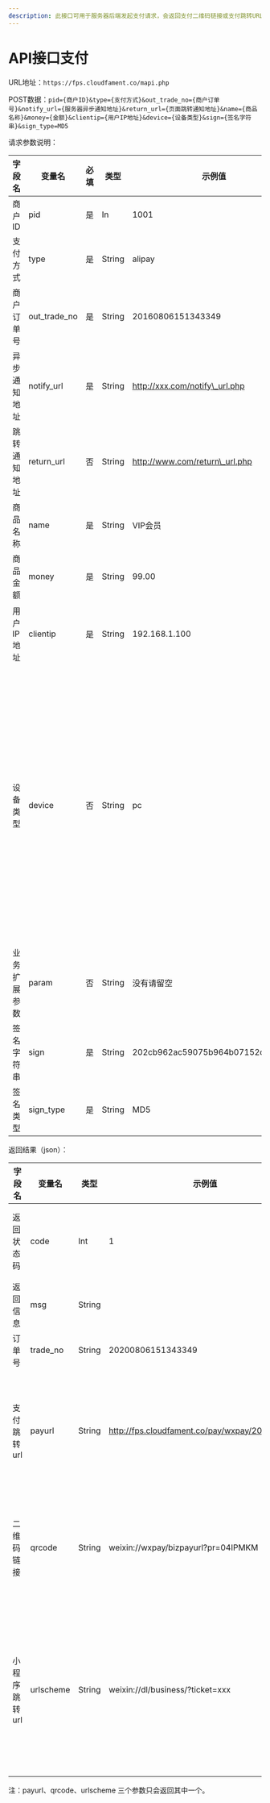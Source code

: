 ```yaml
---
description: 此接口可用于服务器后端发起支付请求，会返回支付二维码链接或支付跳转URL。
---
```


# API接口支付

URL地址：`https://fps.cloudfament.co/mapi.php`

POST数据：`pid={商户ID}&type={支付方式}&out_trade_no={商户订单号}&notify_url={服务器异步通知地址}&return_url={页面跳转通知地址}&name={商品名称}&money={金额}&clientip={用户IP地址}&device={设备类型}&sign={签名字符串}&sign_type=MD5`

请求参数说明：

| 字段名	   | 变量名	           | 必填	 | 类型                | 示例值	                             | 描述                                                           |
| ------ | -------------- | --- | ----------------- | -------------------------------- | ------------------------------------------------------------ |
| 商户ID   | pid            | 是   | In                | 1001                             |                                                              |
| 支付方式   | type           | 是   | <p>String<br></p> | alipay                           | [支付方式列表](zhi-fu-fang-shi-lie-biao.md)                        |
| 商户订单号  | out\_trade\_no | 是   | String            | 20160806151343349                |                                                              |
| 异步通知地址 | notify\_url    | 是   | String            | http://xxx.com/notify\_url.php   | 服务器异步通知地址                                                    |
| 跳转通知地址 | return\_url    | 否   | String            | http://www.com/return\_url.php   | 页面跳转通知地址                                                     |
| 商品名称   | name           | 是   | String            | VIP会员                            |                                                              |
| 商品金额   | money          | 是   | String            | 99.00                            |                                                              |
| 用户IP地址 | clientip       | 是   | String            | 192.168.1.100                    | 用户发起的支付IP地址                                                  |
| 设备类型   | device         | 否   | String            | pc                               | 根据当前用户浏览器的UA判断， 传入用户所使用的浏览器 或设备类型，默认为pc。设备类型列表               |
| 业务扩展参数 | param          | 否   | String            | 没有请留空                            | 支付后原样返回                                                      |
| 签名字符串  | sign           | 是   | String            | 202cb962ac59075b964b07152d234b70 | 签名算法（[点击查看](https://opendocs.alipay.com/open/common/104741)） |
| 签名类型   | sign\_type     | 是   | String            | MD5                              | 默认为MD5                                                       |

返回结果（json）：

| 字段名	     | 变量名	      | 类型	    | 示例值	                                            | 描述                             |
| -------- | --------- | ------ | ----------------------------------------------- | ------------------------------ |
| 返回状态码    | code      | Int    | 1                                               | 1为成功，其他值为失败                    |
| 返回信息     | msg       | String |                                                 | 失败时返回原因                        |
| 订单号      | trade\_no | String | 20200806151343349                               | 支付订单号                          |
| 支付跳转url  | payurl    | String | http://fps.cloudfament.co/pay/wxpay/202010903/	 | 如果返回该字段，则直接跳转到该URL支付           |
| 二维码链接    | qrcode    | String | weixin://wxpay/bizpayurl?pr=04IPMKM             | 如果返回该字段，则根据该url生成二维码           |
| 小程序跳转url | urlscheme | String | weixin://dl/business/?ticket=xxx                | 如果返回该字段，则使用js跳转该url，可发起微信小程序支付 |

注：payurl、qrcode、urlscheme 三个参数只会返回其中一个。
